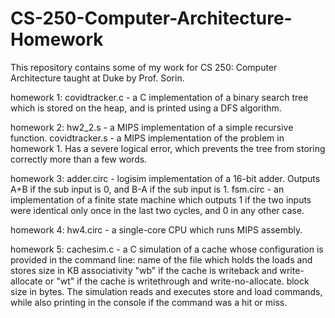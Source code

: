 # CS-250-Computer-Architecture-Homework
This repository contains some of my work for CS 250: Computer Architecture taught at Duke by Prof. Sorin.

homework 1: 
covidtracker.c - a C implementation of a binary search tree which is stored on the heap, and is printed using a DFS algorithm.

homework 2:
hw2_2.s - a MIPS implementation of a simple recursive function.
covidtracker.s - a MIPS implementation of the problem in homework 1. Has a severe logical error, which prevents the tree from storing correctly more than a few words.

homework 3:
adder.circ - logisim implementation of a 16-bit adder. Outputs A+B if the sub input is 0, and B-A if the sub input is 1.
fsm.circ - an implementation of a finite state machine which outputs 1 if the two inputs were identical only once in the last two cycles, and 0 in any other case.

homework 4:
hw4.circ - a single-core CPU which runs MIPS assembly. 

homework 5:
cachesim.c - a C simulation of a cache whose configuration is provided in the command line:
  name of the file which holds the loads and stores
  size in KB
  associativity
  "wb" if the cache is writeback and write-allocate or "wt" if the cache is writethrough and write-no-allocate.
  block size in bytes.
 The simulation reads and executes store and load commands, while also printing in the console if the command was a hit or miss.
